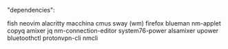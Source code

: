 "dependencies":

fish
neovim
alacritty
macchina
cmus
sway (wm)
firefox
blueman
nm-applet
copyq
amixer
jq
nm-connection-editor
system76-power
alsamixer
upower
bluetoothctl
protonvpn-cli
nmcli
